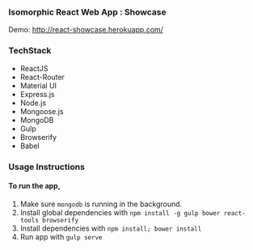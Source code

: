 ### Isomorphic React Web App : Showcase

Demo: http://react-showcase.herokuapp.com/

### TechStack
- ReactJS
- React-Router
- Material UI
- Express.js
- Node.js
- Mongoose.js
- MongoDB
- Gulp
- Browserify
- Babel


### Usage Instructions

#### To run the app,
1. Make sure `mongodb` is running in the background. 
2. Install global dependencies with `npm install -g gulp bower react-tools browserify`
3. Install dependencies with `npm install; bower install`
4. Run app with `gulp serve`

